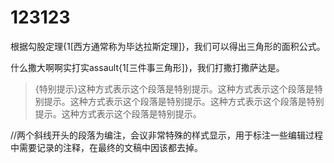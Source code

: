 # 123123

根据勾股定理{1[西方通常称为毕达拉斯定理]}，我们可以得出三角形的面积公式。

什么撒大啊啊实打实assault{1[三件事三角形]}，我们打撒打撒萨达是。

>{特别提示}这种方式表示这个段落是特别提示。这种方式表示这个段落是特别提示。这种方式表示这个段落是特别提示。这种方式表示这个段落是特别提示。这种方式表示这个段落是特别提示。

//两个斜线开头的段落为编注，会议非常特殊的样式显示，用于标注一些编辑过程中需要记录的注释，在最终的文稿中因该都去掉。

